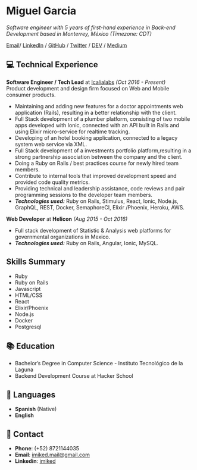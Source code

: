 # Miguel Garcia 

_Software engineer with 5 years of first-hand experience in Back-end Development based in Monterrey, México (Timezone: CDT)_<br>

[Email](mailto:imiked.mail@gmail.com)/ [LinkedIn](https://www.linkedin.com/in/imiked/) / [GitHub](https://github.com/miguejs/) / [Twitter](https://twitter.com/imikedd/) / [DEV](https://dev.to/miguejs/) / [Medium](https://medium.com/@imiked)

## 💻 Technical Experience

**Software Engineer / Tech Lead** at [Icalialabs](http://icalialabs.com/) _(Oct 2016 - Present)_ <br>
Product development and design firm focused on Web and Mobile consumer products.
  - Maintaining and adding new features for a doctor appointments web application (Rails), resulting in a better relationship with the client.
  - Full Stack development of a plumber platform, consisting of two mobile apps developed with Ionic, connected with an API built in Rails and using Elixir micro-service for realtime tracking.
  - Developing of  an hotel booking application, connected to a legacy system web service via XML.
  - Full Stack development of a investments portfolio platform,resulting in a strong partnership association between the company and the client.
  - Doing a Ruby on Rails / best practices course for newly hired team members.
  - Contribute to internal tools  that improved development speed and provided code quality metrics.  
  - Providing technical and leadership assistance, code reviews and pair programming sessions to the developer team members.
  - **_Technologies used:_** Ruby on Rails, Stimulus, React, Ionic, Node.js, GraphQL, REST, Docker, SemaphoreCI, Elixir /Phoenix, Heroku, AWS.

**Web Developer** at **Helicon** _(Aug 2015 - Oct 2016)_ <br>

- Full stack development of  Statistic & Analysis web platforms for governmental organizations in Mexico.
 - **_Technologies used:_** Ruby on Rails, Angular, Ionic, MySQL.
 
## Skills Summary
  - Ruby
  - Ruby on Rails 
  - Javascript
  - HTML/CSS
  - React
  - Elixir/Phoenix
  - Node.js
  - Docker 
  - Postgresql

## 📚 Education

- Bachelor’s Degree in Computer Science - Instituto Tecnológico de la Laguna
- Backend Development Course at Hacker School

## 💬 Languages
 * **Spanish** (Native)
 * **English**

## 📧 Contact
- **Phone**: (+52) 8721144035
- **Email**: [imiked.mail@gmail.com](mailto:imiked.mail@gmail.com)
- **Linkedin**: [imiked](https://www.linkedin.com/in/imiked/)